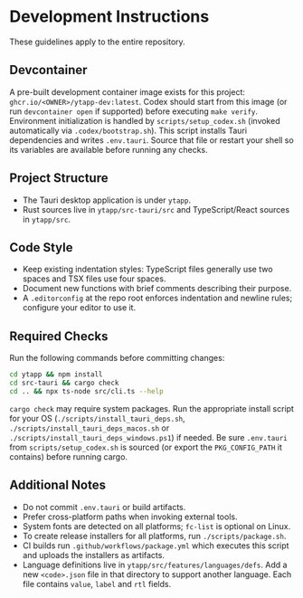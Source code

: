 # Development Instructions

These guidelines apply to the entire repository.

## Devcontainer
A pre-built development container image exists for this project: `ghcr.io/<OWNER>/ytapp-dev:latest`. Codex should
start from this image (or run `devcontainer open` if supported) before executing
`make verify`. Environment initialization is handled by `scripts/setup_codex.sh`
(invoked automatically via `.codex/bootstrap.sh`). This script installs Tauri
dependencies and writes `.env.tauri`. Source that file or restart your shell so
its variables are available before running any checks.

## Project Structure
- The Tauri desktop application is under `ytapp`.
- Rust sources live in `ytapp/src-tauri/src` and TypeScript/React sources in `ytapp/src`.

## Code Style
- Keep existing indentation styles: TypeScript files generally use two spaces and TSX files use four spaces.
- Document new functions with brief comments describing their purpose.
- A `.editorconfig` at the repo root enforces indentation and newline rules; configure your editor to use it.

## Required Checks
Run the following commands before committing changes:

```bash
cd ytapp && npm install
cd src-tauri && cargo check
cd .. && npx ts-node src/cli.ts --help
```

`cargo check` may require system packages. Run the appropriate install script
for your OS (`./scripts/install_tauri_deps.sh`, `./scripts/install_tauri_deps_macos.sh` or `./scripts/install_tauri_deps_windows.ps1`) if needed.
Be sure `.env.tauri` from `scripts/setup_codex.sh` is sourced (or export the
`PKG_CONFIG_PATH` it contains) before running cargo.

## Additional Notes
- Do not commit `.env.tauri` or build artifacts.
- Prefer cross-platform paths when invoking external tools.
- System fonts are detected on all platforms; `fc-list` is optional on Linux.
- To create release installers for all platforms, run `./scripts/package.sh`.
- CI builds run `.github/workflows/package.yml` which executes this script and
  uploads the installers as artifacts.
- Language definitions live in `ytapp/src/features/languages/defs`. Add a new
  `<code>.json` file in that directory to support another language. Each file
  contains `value`, `label` and `rtl` fields.
